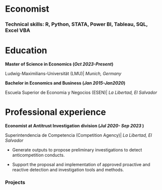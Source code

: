 # Economist

### Technical skills: R, Python, STATA, Power BI, Tableau, SQL, Excel VBA

# Education
**Master of Science in Economics (_Oct 2023-Present_)**

Ludwig-Maximilians-Universität (LMU)| *Munich, Germany*

**Bachelor in Economics and Business (_Jan 2015-Jan2020_)**

Escuela Superior de Economia y Negocios (ESEN)| *La Libertad, El Salvador*

# Professional experience
**Economist at Antitrust Investigation division (_Jul 2020- Sep 2023_ )**

Superintendencia de Competencia (Competition Agency)| *La Libertad, El Salvador*

- Generate outputs to propose preliminary investigations to detect anticompetition conducts.

- Support the proposal and implementation of approved proactive and reactive detection and investigation tools and methods.

### Projects

